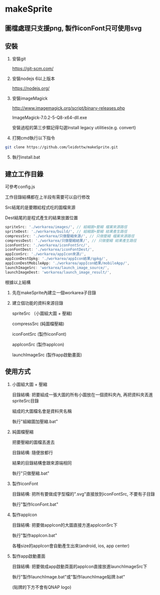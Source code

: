 # makeSprite

## 圖檔處理只支援png, 製作iconFont只可使用svg

## 安裝
1. 安裝git

    https://git-scm.com/

2. 安裝nodejs 6以上版本

    https://nodejs.org/

3. 安裝imageMagick

    http://www.imagemagick.org/script/binary-releases.php

    ImageMagick-7.0.2-5-Q8-x64-dll.exe

    安裝過程的第三步驟記得勾選Install legacy utilities(e.g. convert)

4. 打開cmd執行以下指令
```bash
git clone https://github.com/leidottw/makeSprite.git
```

5. 執行install.bat

## 建立工作目錄

可參考config.js

工作目錄結構都在上半段有需要可以自行修改

Src結尾的是要餵給程式吃的圖檔來源

Dest結尾的是程式產生的結果放置位置

```js
spriteSrc: './workarea/images/', // 組縮圖+壓縮 檔案來源路徑
spriteDest: './workarea/build/', // 組縮圖+壓縮 結果產生路徑
compressSrc: './workarea/只做壓縮來源/', // 只做壓縮 檔案來源路徑
compressDest: './workarea/只做壓縮結果/', // 只做壓縮 結果產生路徑
iconFontSrc: './workarea/iconFontSrc/',
iconFontDest: './workarea/iconFontDest/',
appIconSrc: './workarea/appIcon來源/',
appIconDestQpkg: './workarea/appIcon結果/qpkg/',
appIconDestMobileApp: './workarea/appIcon結果/mobileApp/',
launchImageSrc: 'workarea/launch_image_source/',
launchImageDest: 'workarea/launch_image_result/',
```

根據以上結構

1. 先在makeSprite內建立一個workarea子目錄

2. 建立個功能的資料來源目錄

    spriteSrc （小圖組大圖 + 壓縮)

    compressSrc (純圖檔壓縮)

    iconFontSrc (製作iconFont)

    appIconSrc (製作appIcon)

    launchImageSrc (製作app啟動畫面)

## 使用方式
1. 小圖組大圖 + 壓縮

    目錄結構: 把要組成一張大圖的所有小圖放在一個資料夾內, 再把資料夾丟進spriteSrc目錄

    組成的大圖檔名會是資料夾名稱
    
    執行"組縮圖加壓縮.bat"

2. 純圖檔壓縮

    把要壓縮的圖檔丟進去

    目錄結構: 隨便放都行
    
    結果的目錄結構會跟來源端相同
    
    執行"只做壓縮.bat"

3. 製作iconFont
    
    目錄結構: 把所有要做成字型檔的".svg"直接放到iconFontSrc, 不要有子目錄

    執行"製作IconFont.bat"

4. 製作appIcon

    目錄結構: 把要做appIcon的大圖直接方進appIconSrc下

    執行"製作appIcon.bat"
    
    各種size的appIcon會自動產生出來(android, ios, app center)
    

5. 製作app啟動畫面

    目錄結構: 把要做成app啟動頁面的appIcon直接放進launchImageSrc下

    執行"製作launchImage.bat"或"製作launchImage貼牌.bat"
    
    (貼牌的下方不會有QNAP logo)
